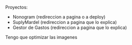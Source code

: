 Proyectos: 
 - Nonogram (redireccion a pagina o a deploy)
 - SuplyMardel (redireccion a pagina que lo explica)
 - Gestor de Gastos (redireccion a pagina que lo explica)

Tengo que optimizar las imagenes